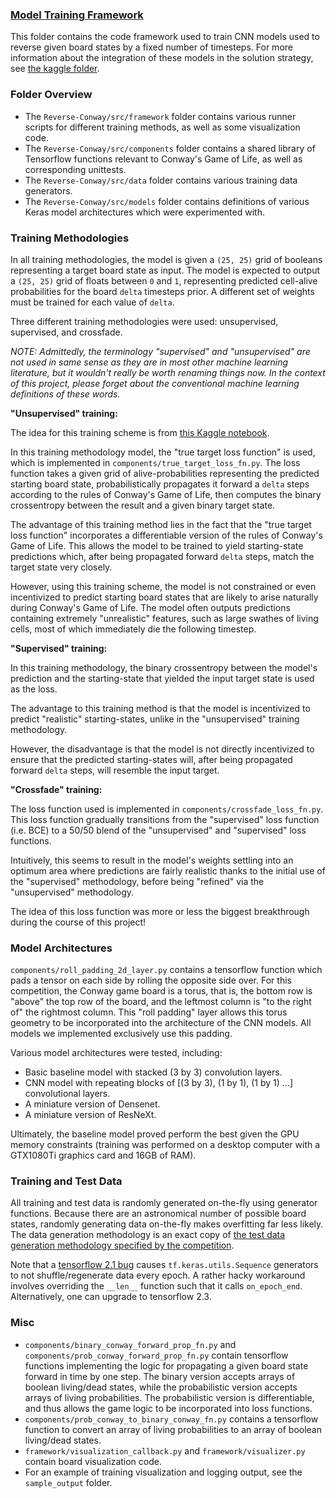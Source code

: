 ### <u>Model Training Framework</u>

This folder contains the code framework used to train CNN models used to reverse
given board states by a fixed number of timesteps.
For more information about the integration of these models in the solution strategy,
see [the kaggle folder](https://github.com/morgannewellsun/Reverse-Conway/tree/master/kaggle).

### Folder Overview

- The `Reverse-Conway/src/framework` folder contains various runner scripts for different
training methods, as well as some visualization code.
- The `Reverse-Conway/src/components` folder contains a shared library of Tensorflow
functions relevant to Conway's Game of Life, as well as corresponding unittests.
- The `Reverse-Conway/src/data` folder contains various training data generators.
- The `Reverse-Conway/src/models` folder contains definitions of various Keras
model architectures which were experimented with.

### Training Methodologies

In all training methodologies, the model is given a `(25, 25)` grid of booleans representing
a target board state as input. The model is expected to output a `(25, 25)` grid of floats
between `0` and `1`, representing predicted cell-alive probabilities for the board `delta`
timesteps prior. A different set of weights must be trained for each value of `delta`.

Three different training methodologies were used: unsupervised, supervised, and crossfade.

*NOTE: Admittedly, the terminology "supervised" and "unsupervised" are not used in same sense
as they are in most other machine learning literature, 
but it wouldn't really be worth renaming things now.
In the context of this project, please forget about the conventional machine learning
definitions of these words.*

**"Unsupervised" training:**

The idea for this training scheme is from 
[this Kaggle notebook](https://www.kaggle.com/akashsuper2000/crgl-probability-extension-true-target-problem).

In this training methodology model, the "true target loss function" is used, 
which is implemented in `components/true_target_loss_fn.py`. 
The loss function takes a given grid of alive-probabilities representing the predicted starting board state, 
probabilistically propagates it forward a `delta` steps according to the rules of Conway's Game of Life, 
then computes the binary crossentropy between the result and a given binary target state.

The advantage of this training method lies in the fact that the "true target loss function"
incorporates a differentiable version of the rules of Conway's Game of Life. This allows
the model to be trained to yield starting-state predictions which, 
after being propagated forward `delta` steps, match the target state very closely.

However, using this training scheme, the model is not constrained or even incentivized
to predict starting board states that are likely to arise naturally during Conway's Game of Life. 
The model often outputs predictions containing extremely "unrealistic" features, 
such as large swathes of living cells, most of which immediately die the following timestep.

**"Supervised" training:**

In this training methodology, the binary crossentropy between the model's prediction
and the starting-state that yielded the input target state is used as the loss.

The advantage to this training method is that the model is incentivized to predict
"realistic" starting-states, unlike in the "unsupervised" training methodology.

However, the disadvantage is that the model is not directly incentivized to ensure that
the predicted starting-states will, after being propagated forward `delta` steps,
will resemble the input target.

**"Crossfade" training:**

The loss function used is implemented in `components/crossfade_loss_fn.py`. 
This loss function gradually transitions from the "supervised" loss function (i.e. BCE) 
to a 50/50 blend of the "unsupervised" and "supervised" loss functions.

Intuitively, this seems to result in the model's weights settling into an optimum area
where predictions are fairly realistic thanks to the initial use of the "supervised" methodology,
before being "refined" via the "unsupervised" methodology. 

The idea of this loss function was more or less the biggest breakthrough during the course of this project!

### Model Architectures

`components/roll_padding_2d_layer.py` contains a tensorflow function which pads a tensor on each side
by rolling the opposite side over. For this competition, the Conway game board is a torus,
that is, the bottom row is "above" the top row of the board, and the leftmost column is
"to the right of" the rightmost column. This "roll padding" layer allows this torus geometry
to be incorporated into the architecture of the CNN models. 
All models we implemented exclusively use this padding.

Various model architectures were tested, including:

- Basic baseline model with stacked (3 by 3) convolution layers.
- CNN model with repeating blocks of [(3 by 3), (1 by 1), (1 by 1) ...] convolutional layers. 
- A miniature version of Densenet.
- A miniature version of ResNeXt.

Ultimately, the baseline model proved perform the best given the GPU memory constraints 
(training was performed on a desktop computer with a GTX1080Ti graphics card and 16GB of RAM).

### Training and Test Data

All training and test data is randomly generated on-the-fly using generator functions.
Because there are an astronomical number of possible board states, randomly generating data
on-the-fly makes overfitting far less likely.
The data generation methodology is an exact copy of [the test data generation
methodology specified by the competition](https://www.kaggle.com/c/conways-reverse-game-of-life-2020/data).

Note that a [tensorflow 2.1 bug](https://github.com/tensorflow/tensorflow/issues/35911) 
causes `tf.keras.utils.Sequence` generators to not shuffle/regenerate data every epoch.
A rather hacky workaround involves overriding the `__len__` function such that it calls `on_epoch_end`.
Alternatively, one can upgrade to tensorflow 2.3.

### Misc

- `components/binary_conway_forward_prop_fn.py` and `components/prob_conway_forward_prop_fn.py`
contain tensorflow functions implementing the logic for propagating a given board state forward in time by one step.
The binary version accepts arrays of boolean living/dead states, 
while the probabilistic version accepts arrays of living probabilities. 
The probabilistic version is differentiable,
and thus allows the game logic to be incorporated into loss functions.
- `components/prob_conway_to_binary_conway_fn.py` contains a tensorflow function to convert
an array of living probabilities to an array of boolean living/dead states.
- `framework/visualization_callback.py` and `framework/visualizer.py` contain board visualization code.
- For an example of training visualization and logging output, see the `sample_output` folder.
